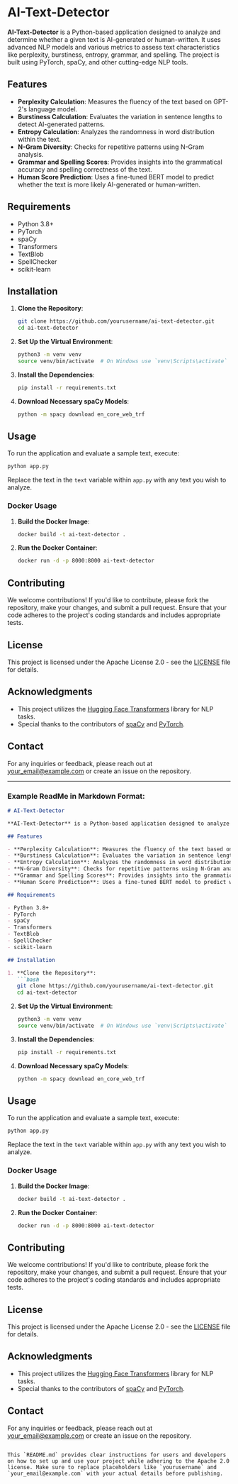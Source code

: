 # AI-Text-Detector

**AI-Text-Detector** is a Python-based application designed to analyze and determine whether a given text is AI-generated or human-written. It uses advanced NLP models and various metrics to assess text characteristics like perplexity, burstiness, entropy, grammar, and spelling. The project is built using PyTorch, spaCy, and other cutting-edge NLP tools.

## Features

- **Perplexity Calculation**: Measures the fluency of the text based on GPT-2's language model.
- **Burstiness Calculation**: Evaluates the variation in sentence lengths to detect AI-generated patterns.
- **Entropy Calculation**: Analyzes the randomness in word distribution within the text.
- **N-Gram Diversity**: Checks for repetitive patterns using N-Gram analysis.
- **Grammar and Spelling Scores**: Provides insights into the grammatical accuracy and spelling correctness of the text.
- **Human Score Prediction**: Uses a fine-tuned BERT model to predict whether the text is more likely AI-generated or human-written.

## Requirements

- Python 3.8+
- PyTorch
- spaCy
- Transformers
- TextBlob
- SpellChecker
- scikit-learn

## Installation

1. **Clone the Repository**:
   ```bash
   git clone https://github.com/yourusername/ai-text-detector.git
   cd ai-text-detector
   ```

2. **Set Up the Virtual Environment**:
   ```bash
   python3 -m venv venv
   source venv/bin/activate  # On Windows use `venv\Scripts\activate`
   ```

3. **Install the Dependencies**:
   ```bash
   pip install -r requirements.txt
   ```

4. **Download Necessary spaCy Models**:
   ```bash
   python -m spacy download en_core_web_trf
   ```

## Usage

To run the application and evaluate a sample text, execute:

```bash
python app.py
```

Replace the text in the `text` variable within `app.py` with any text you wish to analyze.

### Docker Usage

1. **Build the Docker Image**:
   ```bash
   docker build -t ai-text-detector .
   ```

2. **Run the Docker Container**:
   ```bash
   docker run -d -p 8000:8000 ai-text-detector
   ```

## Contributing

We welcome contributions! If you'd like to contribute, please fork the repository, make your changes, and submit a pull request. Ensure that your code adheres to the project's coding standards and includes appropriate tests.

## License

This project is licensed under the Apache License 2.0 - see the [LICENSE](LICENSE) file for details.

## Acknowledgments

- This project utilizes the [Hugging Face Transformers](https://github.com/huggingface/transformers) library for NLP tasks.
- Special thanks to the contributors of [spaCy](https://github.com/explosion/spaCy) and [PyTorch](https://pytorch.org/).

## Contact

For any inquiries or feedback, please reach out at [your_email@example.com](mailto:your_email@example.com) or create an issue on the repository.

---

### Example ReadMe in Markdown Format:

```markdown
# AI-Text-Detector

**AI-Text-Detector** is a Python-based application designed to analyze and determine whether a given text is AI-generated or human-written. It uses advanced NLP models and various metrics to assess text characteristics like perplexity, burstiness, entropy, grammar, and spelling. The project is built using PyTorch, spaCy, and other cutting-edge NLP tools.

## Features

- **Perplexity Calculation**: Measures the fluency of the text based on GPT-2's language model.
- **Burstiness Calculation**: Evaluates the variation in sentence lengths to detect AI-generated patterns.
- **Entropy Calculation**: Analyzes the randomness in word distribution within the text.
- **N-Gram Diversity**: Checks for repetitive patterns using N-Gram analysis.
- **Grammar and Spelling Scores**: Provides insights into the grammatical accuracy and spelling correctness of the text.
- **Human Score Prediction**: Uses a fine-tuned BERT model to predict whether the text is more likely AI-generated or human-written.

## Requirements

- Python 3.8+
- PyTorch
- spaCy
- Transformers
- TextBlob
- SpellChecker
- scikit-learn

## Installation

1. **Clone the Repository**:
   ```bash
   git clone https://github.com/yourusername/ai-text-detector.git
   cd ai-text-detector
   ```

2. **Set Up the Virtual Environment**:
   ```bash
   python3 -m venv venv
   source venv/bin/activate  # On Windows use `venv\Scripts\activate`
   ```

3. **Install the Dependencies**:
   ```bash
   pip install -r requirements.txt
   ```

4. **Download Necessary spaCy Models**:
   ```bash
   python -m spacy download en_core_web_trf
   ```

## Usage

To run the application and evaluate a sample text, execute:

```bash
python app.py
```

Replace the text in the `text` variable within `app.py` with any text you wish to analyze.

### Docker Usage

1. **Build the Docker Image**:
   ```bash
   docker build -t ai-text-detector .
   ```

2. **Run the Docker Container**:
   ```bash
   docker run -d -p 8000:8000 ai-text-detector
   ```

## Contributing

We welcome contributions! If you'd like to contribute, please fork the repository, make your changes, and submit a pull request. Ensure that your code adheres to the project's coding standards and includes appropriate tests.

## License

This project is licensed under the Apache License 2.0 - see the [LICENSE](LICENSE) file for details.

## Acknowledgments

- This project utilizes the [Hugging Face Transformers](https://github.com/huggingface/transformers) library for NLP tasks.
- Special thanks to the contributors of [spaCy](https://github.com/explosion/spaCy) and [PyTorch](https://pytorch.org/).

## Contact

For any inquiries or feedback, please reach out at [your_email@example.com](mailto:your_email@example.com) or create an issue on the repository.
```

This `README.md` provides clear instructions for users and developers on how to set up and use your project while adhering to the Apache 2.0 license. Make sure to replace placeholders like `yourusername` and `your_email@example.com` with your actual details before publishing.
